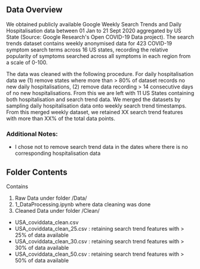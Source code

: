 ## Data Overview
We obtained publicly available Google Weekly Search Trends and Daily Hospitalisation data between 01 Jan to 21 Sept 2020 aggregated by US State (Source: Google Research's Open COVID-19 Data project). The search trends dataset contains weekly anonymised data for 423 COVID-19 symptom search terms across 16 US states, recording the relative popularity of symptoms searched across all symptoms in each region from a scale of 0-100.

The data was cleaned with the following procedure. For daily hospitalisation data we (1) remove states where more than > 80% of dataset records no new daily hospitalisations, (2) remove data recording > 14 consecutive days of no new hospitalisations. From this we are left with 11 US States containing both hospitalisation and search trend data. We merged the datasets by sampling daily hospitalisation data onto weekly search trend timestamps. From this merged weekly dataset, we retained XX search trend features with more than XX% of the total data points.

### Additional Notes:
- I chose not to remove search trend data in the dates where there is no corresponding hospitalisation data

## Folder Contents
Contains
1. Raw Data under folder /Data/
2. 1_DataProcessing.ipynb where data cleaning was done    
3. Cleaned Data under folder /Clean/
  - USA_coviddata_clean.csv
  - USA_coviddata_clean_25.csv : retaining search trend features with > 25% of data available
  - USA_coviddata_clean_30.csv : retaining search trend features with > 30% of data available
  - USA_coviddata_clean_50.csv : retaining search trend features with > 50% of data available
